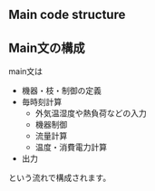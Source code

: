 ## Main code structure



## Main文の構成
main文は  
- 機器・枝・制御の定義
- 毎時刻計算
  - 外気温湿度や熱負荷などの入力
  - 機器制御
  - 流量計算
  - 温度・消費電力計算
- 出力  

という流れで構成されます。
